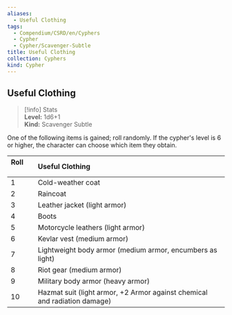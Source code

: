 ```yaml
---
aliases:
  - Useful Clothing
tags:
  - Compendium/CSRD/en/Cyphers
  - Cypher
  - Cypher/Scavenger-Subtle
title: Useful Clothing
collection: Cyphers
kind: Cypher
---
```

## Useful Clothing  
>[!info] Stats  
> **Level:** 1d6+1  
> **Kind:** Scavenger Subtle
  
One of the following items is gained; roll randomly. If the cypher's level is 6 or higher, the character can choose which item they obtain.  

|  Roll &nbsp; &nbsp; &nbsp; | Useful Clothing  |  
| ------------- | :----------- |  
| 1 | Cold-weather coat |  
| 2 | Raincoat |  
| 3 | Leather jacket (light armor) |  
| 4 | Boots |  
| 5 | Motorcycle leathers (light armor) |  
| 6 | Kevlar vest (medium armor) |  
| 7 | Lightweight body armor (medium armor, encumbers as light) |  
| 8 | Riot gear (medium armor) |  
| 9 | Military body armor (heavy armor) |  
| 10 | Hazmat suit (light armor, +2 Armor against chemical and radiation damage) |